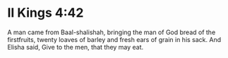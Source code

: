 # II Kings 4:42

A man came from Baal-shalishah, bringing the man of God bread of the firstfruits, twenty loaves of barley and fresh ears of grain in his sack. And Elisha said, Give to the men, that they may eat.
